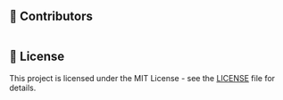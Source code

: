 ## 💚 Contributors

<a href="https://github.com/belomaxorka/belomaxorka.github.io/graphs/contributors">
  <img src="https://contrib.rocks/image?repo=belomaxorka/belomaxorka.github.io" alt=""/>
</a>

## 📖 License

This project is licensed under the MIT License - see the [LICENSE](https://github.com/belomaxorka/belomaxorka.github.io/blob/main/LICENSE) file for details.
